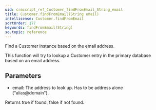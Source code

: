 ```yaml
---
uid: crmscript_ref_Customer_findFromEmail_String_email
title: Customer.findFromEmail(String email)
intellisense: Customer.findFromEmail
sortOrder: 177
keywords: findFromEmail(String)
so.topic: reference
---
```


Find a Customer instance based on the email address.

This function will try to lookup a Customer entry in the primary database based on an email address.



## Parameters


 - email: The address to look up. Has to be address alone ("alias@domain").


Returns true if found, false if not found.


